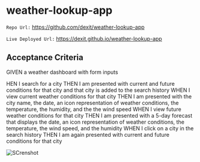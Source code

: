 # weather-lookup-app

` Repo Url: ` https://github.com/dexit/weather-lookup-app

`Live Deployed Url:` https://dexit.github.io/weather-lookup-app

## Acceptance Criteria


GIVEN a weather dashboard with form inputs

HEN I search for a city
THEN I am presented with current and future conditions for that city and that city is added to the search history
WHEN I view current weather conditions for that city
THEN I am presented with the city name, the date, an icon representation of weather conditions, the temperature, the humidity, and the the wind speed
WHEN I view future weather conditions for that city
THEN I am presented with a 5-day forecast that displays the date, an icon representation of weather conditions, the temperature, the wind speed, and the humidity
WHEN I click on a city in the search history
THEN I am again presented with current and future conditions for that city



![SCrenshot]()
